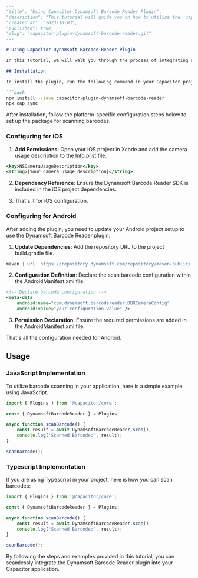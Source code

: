 ```md
---
"title": "Using Capacitor Dynamsoft Barcode Reader Plugin",
"description": "This tutorial will guide you on how to utilize the 'capacitor-plugin-dynamsoft-barcode-reader' package in your application to recognize barcodes efficiently.",
"created_at": "2023-10-03",
"published": true,
"slug": "capacitor-plugin-dynamsoft-barcode-reader.git"
---

# Using Capacitor Dynamsoft Barcode Reader Plugin

In this tutorial, we will walk you through the process of integrating and using the 'capacitor-plugin-dynamsoft-barcode-reader' package in your Capacitor project to perform barcode scanning.

## Installation

To install the plugin, run the following command in your Capacitor project:

```bash
npm install --save capacitor-plugin-dynamsoft-barcode-reader
npx cap sync
```

After installation, follow the platform-specific configuration steps below to set up the package for scanning barcodes.

### Configuring for iOS

1. **Add Permissions**: Open your iOS project in Xcode and add the camera usage description to the Info.plist file.

```xml
<key>NSCameraUsageDescription</key>
<string>{Your camera usage description}</string>
```

2. **Dependency Reference**: Ensure the Dynamsoft Barcode Reader SDK is included in the iOS project dependencies.

3. That's it for iOS configuration.

### Configuring for Android

After adding the plugin, you need to update your Android project setup to use the Dynamsoft Barcode Reader plugin.

1. **Update Dependencies**: Add the repository URL to the project build.gradle file.

```gradle
maven { url 'https://repository.dynamsoft.com/repository/maven-public/' }
```

2. **Configuration Definition**: Declare the scan barcode configuration within the AndroidManifest.xml file.

```xml
<!-- Declare barcode configuration -->
<meta-data
    android:name="com.dynamsoft.barcodereader.DBRCameraConfig"
    android:value="your configuration value" />
```

3. **Permission Declaration**: Ensure the required permissions are added in the AndroidManifest.xml file.

That's all the configuration needed for Android.

## Usage

### JavaScript Implementation

To utilize barcode scanning in your application, here is a simple example using JavaScript.

```js
import { Plugins } from '@capacitor/core';

const { DynamsoftBarcodeReader } = Plugins;

async function scanBarcode() {
    const result = await DynamsoftBarcodeReader.scan();
    console.log('Scanned Barcode:', result);
}

scanBarcode();
```

### Typescript Implementation

If you are using Typescript in your project, here is how you can scan barcodes:

```typescript
import { Plugins } from '@capacitor/core';

const { DynamsoftBarcodeReader } = Plugins;

async function scanBarcode() {
    const result = await DynamsoftBarcodeReader.scan();
    console.log('Scanned Barcode:', result);
}

scanBarcode();
```

By following the steps and examples provided in this tutorial, you can seamlessly integrate the Dynamsoft Barcode Reader plugin into your Capacitor application.
```